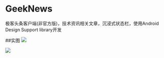 # GeekNews
极客头条客户端(非官方版)，技术资讯相关文章，沉浸式状态栏，使用Android Design Support library开发

##实图
![](https://raw.githubusercontent.com/navyifanr/GeekNews/master/pic/device-2015-10-07-222640.png)



![](https://raw.githubusercontent.com/navyifanr/GeekNews/master/pic/device-2015-10-07-222753.png)





